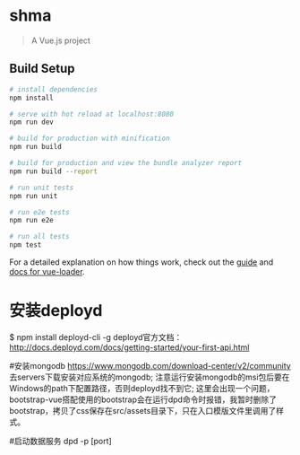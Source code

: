 # shma

> A Vue.js project

## Build Setup

``` bash
# install dependencies
npm install

# serve with hot reload at localhost:8080
npm run dev

# build for production with minification
npm run build

# build for production and view the bundle analyzer report
npm run build --report

# run unit tests
npm run unit

# run e2e tests
npm run e2e

# run all tests
npm test
```

For a detailed explanation on how things work, check out the [guide](http://vuejs-templates.github.io/webpack/) and [docs for vue-loader](http://vuejs.github.io/vue-loader).

# 安装deployd
$ npm install deployd-cli -g
deployd官方文档： http://docs.deployd.com/docs/getting-started/your-first-api.html

#安装mongodb
https://www.mongodb.com/download-center/v2/community 去servers下载安装对应系统的mongodb;
注意运行安装mongodb的msi包后要在Windows的path下配置路径，否则deployd找不到它;
这里会出现一个问题，bootstrap-vue搭配使用的bootstrap会在运行dpd命令时报错，我暂时删除了bootstrap，拷贝了css保存在src/assets目录下，只在入口模版文件里调用了样式。

#启动数据服务
dpd -p [port]